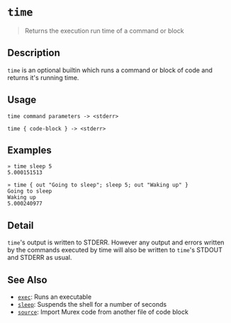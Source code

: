 # `time`

> Returns the execution run time of a command or block

## Description

`time` is an optional builtin which runs a command or block of code and
returns it's running time.

## Usage

```
time command parameters -> <stderr>

time { code-block } -> <stderr>
```

## Examples

```
» time sleep 5
5.000151513

» time { out "Going to sleep"; sleep 5; out "Waking up" }
Going to sleep
Waking up
5.000240977
```

## Detail

`time`'s output is written to STDERR. However any output and errors written
by the commands executed by time will also be written to `time`'s STDOUT
and STDERR as usual.

## See Also

* [`exec`](../commands/exec.md):
  Runs an executable
* [`sleep`](../optional/sleep.md):
  Suspends the shell for a number of seconds
* [`source`](../commands/source.md):
  Import Murex code from another file of code block
